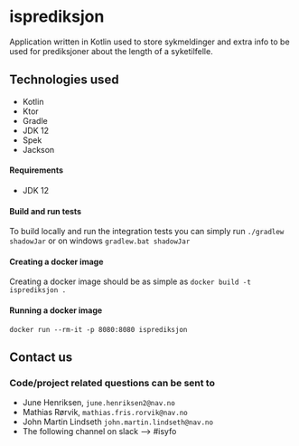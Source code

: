 # isprediksjon
Application written in Kotlin used to store sykmeldinger and extra info to be used for prediksjoner about the length of a syketilfelle.

## Technologies used
* Kotlin
* Ktor
* Gradle
* JDK 12
* Spek
* Jackson

#### Requirements

* JDK 12


#### Build and run tests
To build locally and run the integration tests you can simply run `./gradlew shadowJar` or on windows 
`gradlew.bat shadowJar`

#### Creating a docker image
Creating a docker image should be as simple as `docker build -t isprediksjon .`

#### Running a docker image
`docker run --rm-it -p 8080:8080 isprediksjon`


## Contact us
### Code/project related questions can be sent to
* June Henriksen, `june.henriksen2@nav.no`
* Mathias Rørvik, `mathias.fris.rorvik@nav.no`
* John Martin Lindseth `john.martin.lindseth@nav.no`
* The following channel on slack --> #isyfo 
